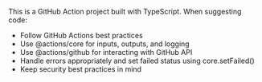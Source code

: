 <!-- Use this file to provide workspace-specific custom instructions to Copilot. For more details, visit https://code.visualstudio.com/docs/copilot/copilot-customization#_use-a-githubcopilotinstructionsmd-file -->

This is a GitHub Action project built with TypeScript. When suggesting code:
- Follow GitHub Actions best practices
- Use @actions/core for inputs, outputs, and logging
- Use @actions/github for interacting with GitHub API
- Handle errors appropriately and set failed status using core.setFailed()
- Keep security best practices in mind
